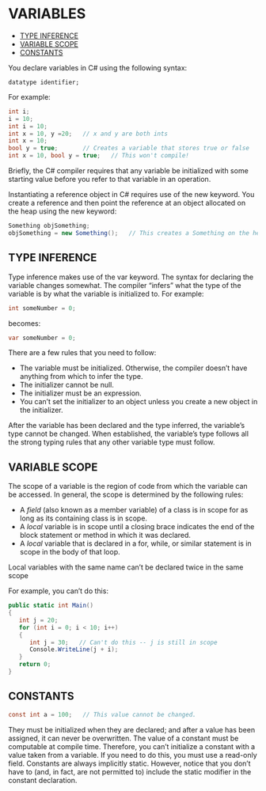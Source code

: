 # VARIABLES

- [TYPE INFERENCE](#type-inference)
- [VARIABLE SCOPE](#variable-scope)
- [CONSTANTS](#constants)

You declare variables in C# using the following syntax:

```
datatype identifier;
```

For example:

```cs
int i;
i = 10;
int i = 10;
int x = 10, y =20;   // x and y are both ints
int x = 10;
bool y = true;       // Creates a variable that stores true or false
int x = 10, bool y = true;   // This won't compile!
```

Briefly, the C# compiler requires that any variable be initialized with some starting value before you refer to that variable in an operation.

Instantiating a reference object in C# requires use of the new keyword. You create a reference and then point the reference at an object allocated on the heap using the new keyword:

```cs
Something objSomething;
objSomething = new Something();   // This creates a Something on the heap
```

## TYPE INFERENCE

Type inference makes use of the var keyword. The syntax for declaring the variable changes somewhat. The compiler “infers” what the type of the variable is by what the variable is initialized to. For example:

```cs
int someNumber = 0;
```

becomes:

```cs
var someNumber = 0;
```

There are a few rules that you need to follow:

- The variable must be initialized. Otherwise, the compiler doesn’t have anything from which to infer the type.
- The initializer cannot be null.
- The initializer must be an expression.
- You can’t set the initializer to an object unless you create a new object in the initializer.

After the variable has been declared and the type inferred, the variable’s type cannot be changed. When established, the variable’s type follows all the strong typing rules that any other variable type must follow.

## VARIABLE SCOPE

The scope of a variable is the region of code from which the variable can be accessed. In general, the scope is determined by the following rules:

- A *field* (also known as a member variable) of a class is in scope for as long as its containing class is in scope.
- A *local* variable is in scope until a closing brace indicates the end of the block statement or method in which it was declared.
- A *local* variable that is declared in a for, while, or similar statement is in scope in the body of that loop.

Local variables with the same name can’t be declared twice in the same scope

For example, you can’t do this:

```cs
public static int Main()
{
   int j = 20;
   for (int i = 0; i < 10; i++)
   {
      int j = 30;   // Can't do this -- j is still in scope
      Console.WriteLine(j + i);
   }
   return 0;
}
```

## CONSTANTS

```cs
const int a = 100;   // This value cannot be changed.
```

They must be initialized when they are declared; and after a value has been assigned, it can never be overwritten.
The value of a constant must be computable at compile time. Therefore, you can’t initialize a constant with a value taken from a variable. If you need to do this, you must use a read-only field.
Constants are always implicitly static. However, notice that you don’t have to (and, in fact, are not permitted to) include the static modifier in the constant declaration.
